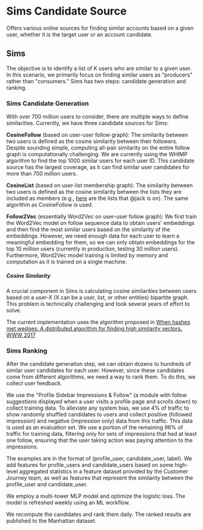 # Sims Candidate Source
Offers various online sources for finding similar accounts based on a given user, whether it is the target user or an account candidate.

## Sims
The objective is to identify a list of K users who are similar to a given user. In this scenario, we primarily focus on finding similar users as "producers" rather than "consumers." Sims has two steps: candidate generation and ranking.

### Sims Candidate Generation

With over 700 million users to consider, there are multiple ways to define similarities. Currently, we have three candidate sources for Sims:

**CosineFollow** (based on user-user follow graph): The similarity between two users is defined as the cosine similarity between their followers. Despite sounding simple, computing all-pair similarity on the entire follow graph is computationally challenging. We are currently using the WHIMP algorithm to find the top 1000 similar users for each user ID. This candidate source has the largest coverage, as it can find similar user candidates for more than 700 million users.

**CosineList** (based on user-list membership graph): The similarity between two users is defined as the cosine similarity between the lists they are included as members (e.g., [here](https://X.com/jack/lists/memberships) are the lists that @jack is on). The same algorithm as CosineFollow is used.

**Follow2Vec** (essentially Word2Vec on user-user follow graph): We first train the Word2Vec model on follow sequence data to obtain users' embeddings and then find the most similar users based on the similarity of the embeddings. However, we need enough data for each user to learn a meaningful embedding for them, so we can only obtain embeddings for the top 10 million users (currently in production, testing 30 million users). Furthermore, Word2Vec model training is limited by memory and computation as it is trained on a single machine.

##### Cosine Similarity
A crucial component in Sims is calculating cosine similarities between users based on a user-X (X can be a user, list, or other entities) bipartite graph. This problem is technically challenging and took several years of effort to solve.

The current implementation uses the algorithm proposed in [When hashes met wedges: A distributed algorithm for finding high similarity vectors. WWW 2017](https://arxiv.org/pdf/1703.01054.pdf)

### Sims Ranking
After the candidate generation step, we can obtain dozens to hundreds of similar user candidates for each user. However, since these candidates come from different algorithms, we need a way to rank them. To do this, we collect user feedback.

We use the "Profile Sidebar Impressions & Follow" (a module with follow suggestions displayed when a user visits a profile page and scrolls down) to collect training data. To alleviate any system bias, we use 4% of traffic to show randomly shuffled candidates to users and collect positive (followed impression) and negative (impression only) data from this traffic. This data is used as an evaluation set. We use a portion of the remaining 96% of traffic for training data, filtering only for sets of impressions that had at least one follow, ensuring that the user taking action was paying attention to the impressions.

The examples are in the format of (profile_user, candidate_user, label). We add features for profile_users and candidate_users based on some high-level aggregated statistics in a feature dataset provided by the Customer Journey team, as well as features that represent the similarity between the profile_user and candidate_user.

We employ a multi-tower MLP model and optimize the logistic loss. The model is refreshed weekly using an ML workflow.

We recompute the candidates and rank them daily. The ranked results are published to the Manhattan dataset.

